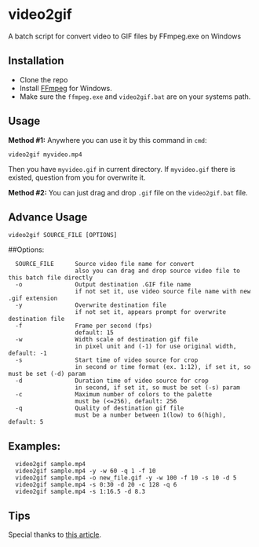 # video2gif
A batch script for convert video to GIF files by FFmpeg.exe on Windows

## Installation
* Clone the repo
* Install [FFmpeg](http://ffmpeg.zeranoe.com/builds/) for Windows.
* Make sure the `ffmpeg.exe` and `video2gif.bat` are on your systems path.

## Usage
**Method #1:** Anywhere you can use it by this command in `cmd`:
```
video2gif myvideo.mp4
```
Then you have `myvideo.gif` in current directory.
If `myvideo.gif` there is existed, question from you for overwrite it.

**Method #2:** You can just drag and drop `.gif` file on the `video2gif.bat` file.

## Advance Usage

```
video2gif SOURCE_FILE [OPTIONS]
```

##Options:
```
  SOURCE_FILE      Source video file name for convert
                   also you can drag and drop source video file to this batch file directly
  -o               Output destination .GIF file name
                   if not set it, use video source file name with new .gif extension
  -y               Overwrite destination file
                   if not set it, appears prompt for overwrite destination file
  -f               Frame per second (fps)
                   default: 15
  -w               Width scale of destination gif file
                   in pixel unit and (-1) for use original width, default: -1
  -s               Start time of video source for crop
                   in second or time format (ex. 1:12), if set it, so must be set (-d) param
  -d               Duration time of video source for crop
                   in second, if set it, so must be set (-s) param
  -c               Maximum number of colors to the palette
                   must be (<=256), default: 256
  -q               Quality of destination gif file
                   must be a number between 1(low) to 6(high), default: 5
```

## Examples:
```
  video2gif sample.mp4
  video2gif sample.mp4 -y -w 60 -q 1 -f 10
  video2gif sample.mp4 -o new_file.gif -y -w 100 -f 10 -s 10 -d 5
  video2gif sample.mp4 -s 0:30 -d 20 -c 128 -q 6
  video2gif sample.mp4 -s 1:16.5 -d 8.3
```

## Tips
Special thanks to [this article](http://blog.pkh.me/p/21-high-quality-gif-with-ffmpeg.html).
